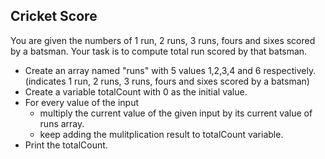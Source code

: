 ## Cricket Score

You are given the numbers of 1 run, 2 runs, 3 runs, fours and sixes scored by a batsman. Your task is to compute total run scored by that batsman.

- Create an array named "runs"  with 5 values 1,2,3,4 and 6 respectively.(indicates  1 run, 2 runs, 3 runs, fours and sixes scored by a batsman)
- Create a variable totalCount with 0 as the initial value.
- For every value of the input 
  - multiply the current value of the given input by its current value of runs array.
  - keep adding the mulitplication result to  totalCount variable.
- Print the totalCount.